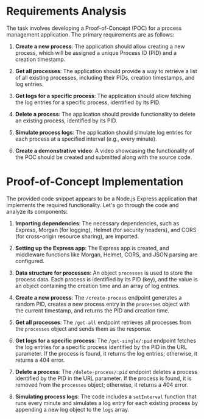 # Requirements Analysis

The task involves developing a Proof-of-Concept (POC) for a process management application. The primary requirements are as follows:

1. **Create a new process**: The application should allow creating a new process, which will be assigned a unique Process ID (PID) and a creation timestamp.

2. **Get all processes**: The application should provide a way to retrieve a list of all existing processes, including their PIDs, creation timestamps, and log entries.

3. **Get logs for a specific process**: The application should allow fetching the log entries for a specific process, identified by its PID.

4. **Delete a process**: The application should provide functionality to delete an existing process, identified by its PID.

5. **Simulate process logs**: The application should simulate log entries for each process at a specified interval (e.g., every minute).

6. **Create a demonstrative video**: A video showcasing the functionality of the POC should be created and submitted along with the source code.

# Proof-of-Concept Implementation

The provided code snippet appears to be a Node.js Express application that implements the required functionality. Let's go through the code and analyze its components:

1. **Importing dependencies**: The necessary dependencies, such as Express, Morgan (for logging), Helmet (for security headers), and CORS (for cross-origin resource sharing), are imported.

2. **Setting up the Express app**: The Express app is created, and middleware functions like Morgan, Helmet, CORS, and JSON parsing are configured.

3. **Data structure for processes**: An object `processes` is used to store the process data. Each process is identified by its PID (key), and the value is an object containing the creation time and an array of log entries.

4. **Create a new process**: The `/create-process` endpoint generates a random PID, creates a new process entry in the `processes` object with the current timestamp, and returns the PID and creation time.

5. **Get all processes**: The `/get-all` endpoint retrieves all processes from the `processes` object and sends them as the response.

6. **Get logs for a specific process**: The `/get-single/:pid` endpoint fetches the log entries for a specific process identified by the PID in the URL parameter. If the process is found, it returns the log entries; otherwise, it returns a 404 error.

7. **Delete a process**: The `/delete-process/:pid` endpoint deletes a process identified by the PID in the URL parameter. If the process is found, it is removed from the `processes` object; otherwise, it returns a 404 error.

8. **Simulating process logs**: The code includes a `setInterval` function that runs every minute and simulates a log entry for each existing process by appending a new log object to the `logs` array.

